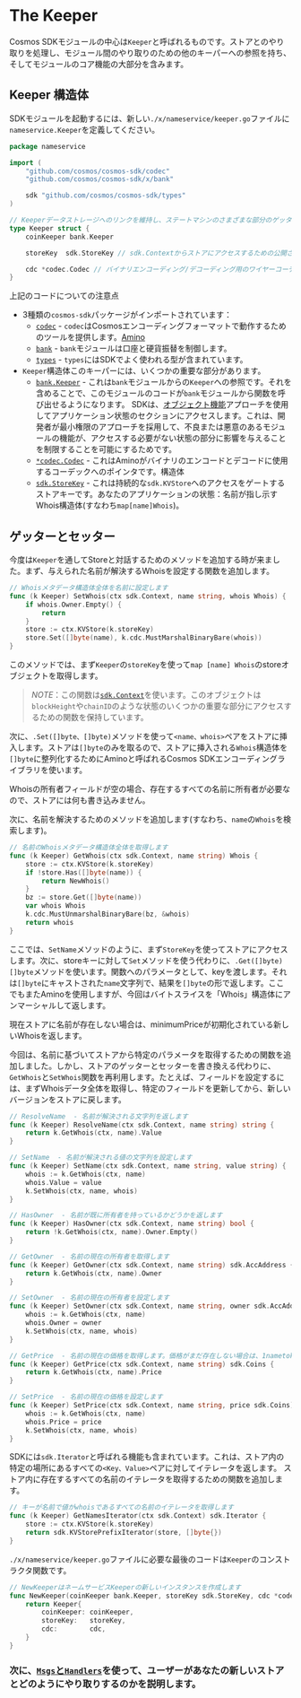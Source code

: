 # The Keeper

Cosmos SDKモジュールの中心は`Keeper`と呼ばれるものです。ストアとのやり取りを処理し、モジュール間のやり取りのための他のキーパーへの参照を持ち、そしてモジュールのコア機能の大部分を含みます。

## Keeper 構造体

SDKモジュールを起動するには、新しい`./x/nameservice/keeper.go`ファイルに`nameservice.Keeper`を定義してください。

```go
package nameservice

import (
	"github.com/cosmos/cosmos-sdk/codec"
	"github.com/cosmos/cosmos-sdk/x/bank"

	sdk "github.com/cosmos/cosmos-sdk/types"
)

// Keeperデータストレージへのリンクを維持し、ステートマシンのさまざまな部分のゲッター/セッターメソッドを公開します。
type Keeper struct {
	coinKeeper bank.Keeper

	storeKey  sdk.StoreKey // sdk.Contextからストアにアクセスするための公開されていないキー

	cdc *codec.Codec // バイナリエンコーディング/デコーディング用のワイヤーコーデック。
}
```

上記のコードについての注意点

* 3種類の`cosmos-sdk`パッケージがインポートされています：
	-  [`codec`](https://godoc.org/github.com/cosmos/cosmos-sdk/codec) - `codec`はCosmosエンコーディングフォーマットで動作するためのツールを提供します。[Amino](https://github.com/tendermint/go-amino)
	-  [`bank`](https://godoc.org/github.com/cosmos/cosmos-sdk/x/bank) - `bank`モジュールは口座と硬貨振替を制御します。
	-  [`types`](https://godoc.org/github.com/cosmos/cosmos-sdk/types) - `types`にはSDKでよく使われる型が含まれています。
* `Keeper`構造体このキーパーには、いくつかの重要な部分があります。
	-  [`bank.Keeper`](https://godoc.org/github.com/cosmos/cosmos-sdk/x/bank#Keeper) - これは`bank`モジュールからの`Keeper`への参照です。それを含めることで、このモジュールのコードが`bank`モジュールから関数を呼び出せるようになります。 SDKは、[オブジェクト機能](https://en.wikipedia.org/wiki/Object-capability_model)アプローチを使用してアプリケーション状態のセクションにアクセスします。これは、開発者が最小権限のアプローチを採用して、不良または悪意のあるモジュールの機能が、アクセスする必要がない状態の部分に影響を与えることを制限することを可能にするためです。
	-  [`*codec.Codec`](https://godoc.org/github.com/cosmos/cosmos-sdk/codec#Codec) - これはAminoがバイナリのエンコードとデコードに使用するコーデックへのポインタです。構造体
	-  [`sdk.StoreKey`](https://godoc.org/github.com/cosmos/cosmos-sdk/types#StoreKey) - これは持続的な`sdk.KVStore`へのアクセスをゲートするストアキーです。あなたのアプリケーションの状態：名前が指し示すWhois構造体(すなわち`map[name]Whois`)。

## ゲッターとセッター

今度は`Keeper`を通してStoreと対話するためのメソッドを追加する時が来ました。まず、与えられた名前が解決するWhoisを設定する関数を追加します。

```go
// Whoisメタデータ構造体全体を名前に設定します
func (k Keeper) SetWhois(ctx sdk.Context, name string, whois Whois) {
	if whois.Owner.Empty() {
		return
	}
	store := ctx.KVStore(k.storeKey)
	store.Set([]byte(name), k.cdc.MustMarshalBinaryBare(whois))
}
```

このメソッドでは、まず`Keeper`の`storeKey`を使って`map [name] Whois`のstoreオブジェクトを取得します。

> _*NOTE*_：この関数は[`sdk.Context`](https://godoc.org/github.com/cosmos/cosmos-sdk/types#Context)を使います。このオブジェクトは`blockHeight`や`chainID`のような状態のいくつかの重要な部分にアクセスするための関数を保持しています。

次に、`.Set([]byte、[]byte)`メソッドを使って`<name、whois>`ペアをストアに挿入します。ストアは`[]byte`のみを取るので、ストアに挿入される`Whois`構造体を`[]byte`に整列化するためにAminoと呼ばれるCosmos SDKエンコーディングライブラリを使います。

Whoisの所有者フィールドが空の場合、存在するすべての名前に所有者が必要なので、ストアには何も書き込みません。

次に、名前を解決するためのメソッドを追加します(すなわち、`name`の`Whois`を検索します)。

```go
// 名前のWhoisメタデータ構造体全体を取得します
func (k Keeper) GetWhois(ctx sdk.Context, name string) Whois {
	store := ctx.KVStore(k.storeKey)
	if !store.Has([]byte(name)) {
		return NewWhois()
	}
	bz := store.Get([]byte(name))
	var whois Whois
	k.cdc.MustUnmarshalBinaryBare(bz, &whois)
	return whois
}
```

ここでは、`SetName`メソッドのように、まず`StoreKey`を使ってストアにアクセスします。次に、storeキーに対して`Set`メソッドを使う代わりに、`.Get([]byte)[]byte`メソッドを使います。関数へのパラメータとして、keyを渡します。それは`[]byte`にキャストされた`name`文字列で、結果を`[]byte`の形で返します。ここでもまたAminoを使用しますが、今回はバイトスライスを「Whois」構造体にアンマーシャルして返します。

現在ストアに名前が存在しない場合は、minimumPriceが初期化されている新しいWhoisを返します。

今回は、名前に基づいてストアから特定のパラメータを取得するための関数を追加しました。しかし、ストアのゲッターとセッターを書き換える代わりに、`GetWhois`と`SetWhois`関数を再利用します。たとえば、フィールドを設定するには、まずWhoisデータ全体を取得し、特定のフィールドを更新してから、新しいバージョンをストアに戻します。
```go
// ResolveName  - 名前が解決される文字列を返します
func (k Keeper) ResolveName(ctx sdk.Context, name string) string {
	return k.GetWhois(ctx, name).Value
}

// SetName  - 名前が解決される値の文字列を設定します
func (k Keeper) SetName(ctx sdk.Context, name string, value string) {
	whois := k.GetWhois(ctx, name)
	whois.Value = value
	k.SetWhois(ctx, name, whois)
}

// HasOwner  - 名前が既に所有者を持っているかどうかを返します
func (k Keeper) HasOwner(ctx sdk.Context, name string) bool {
	return !k.GetWhois(ctx, name).Owner.Empty()
}

// GetOwner  - 名前の現在の所有者を取得します
func (k Keeper) GetOwner(ctx sdk.Context, name string) sdk.AccAddress {
	return k.GetWhois(ctx, name).Owner
}

// SetOwner  - 名前の現在の所有者を設定します
func (k Keeper) SetOwner(ctx sdk.Context, name string, owner sdk.AccAddress) {
	whois := k.GetWhois(ctx, name)
	whois.Owner = owner
	k.SetWhois(ctx, name, whois)
}

// GetPrice  - 名前の現在の価格を取得します。価格がまだ存在しない場合は、1nametokenに設定します。
func (k Keeper) GetPrice(ctx sdk.Context, name string) sdk.Coins {
	return k.GetWhois(ctx, name).Price
}

// SetPrice  - 名前の現在の価格を設定します
func (k Keeper) SetPrice(ctx sdk.Context, name string, price sdk.Coins) {
	whois := k.GetWhois(ctx, name)
	whois.Price = price
	k.SetWhois(ctx, name, whois)
}
```
SDKには`sdk.Iterator`と呼ばれる機能も含まれています。これは、ストア内の特定の場所にあるすべての`<Key、Value>`ペアに対してイテレータを返します。
ストア内に存在するすべての名前のイテレータを取得するための関数を追加します。

```go
// キーが名前で値がwhoisであるすべての名前のイテレータを取得します
func (k Keeper) GetNamesIterator(ctx sdk.Context) sdk.Iterator {
	store := ctx.KVStore(k.storeKey)
	return sdk.KVStorePrefixIterator(store, []byte{})
}
```

`./x/nameservice/keeper.go`ファイルに必要な最後のコードは`Keeper`のコンストラクタ関数です。

```go
// NewKeeperはネームサービスKeeperの新しいインスタンスを作成します
func NewKeeper(coinKeeper bank.Keeper, storeKey sdk.StoreKey, cdc *codec.Codec) Keeper {
	return Keeper{
		coinKeeper: coinKeeper,
		storeKey:   storeKey,
		cdc:        cdc,
	}
}
```

### 次に、[`Msgs`と`Handlers`](05_msgs-handlers.md)を使って、ユーザーがあなたの新しいストアとどのようにやり取りするのかを説明します。
